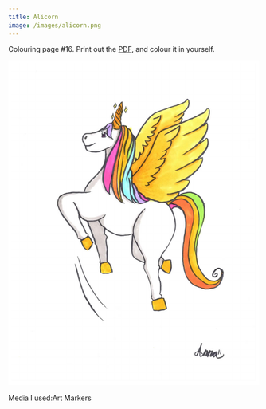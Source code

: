```yaml
---
title: Alicorn
image: /images/alicorn.png
---
```

Colouring page #16. Print out the [PDF], and colour it in yourself.

![png]

Media I used:Art Markers

[png]: /images/alicorn.png
[PDF]: /images/alicorn.pdf
